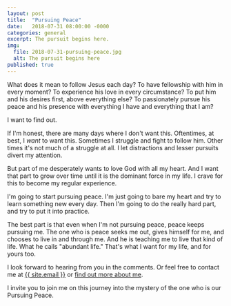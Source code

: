 ```yaml
---
layout: post
title:  "Pursuing Peace"
date:   2018-07-31 08:00:00 -0000
categories: general
excerpt: The pursuit begins here.
img:
  file: 2018-07-31-pursuing-peace.jpg
  alt: The pursuit begins here
published: true
---
```


What does it mean to follow Jesus each day? To have fellowship with him in every moment? To experience his love in every circumstance? To put him and his desires first, above everything else? To passionately pursue his peace and his presence with everything I have and everything that I am?

I want to find out. 

If I'm honest, there are many days where I don't want this. Oftentimes, at best, I *want* to want this. Sometimes I struggle and fight to follow him. Other times it's not much of a struggle at all. I let distractions and lesser pursuits divert my attention.

But part of me desperately wants to love God with all my heart. And I want that part to grow over time until it is the dominant force in my life. I crave for this to become my regular experience.

I'm going to start pursuing peace. I'm just going to bare my heart and try to learn something new every day. Then I'm going to do the really hard part, and try to put it into practice.

The best part is that even when I'm not pursuing peace, peace keeps pursuing me. The one who is peace seeks me out, gives himself for me, and chooses to live in and through me. And he is teaching me to live that kind of life. What he calls "abundant life." That's what I want for my life, and for yours too.

I look forward to hearing from you in the comments. Or feel free to contact me at <a class="u-email" href="mailto:{{ site.email }}">{{ site.email }}</a> or [find out more about me](/about).

I invite you to join me on this journey into the mystery of the one who is our Pursuing Peace.